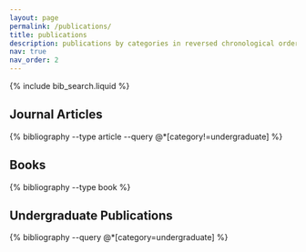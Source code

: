 ```yaml
---
layout: page
permalink: /publications/
title: publications
description: publications by categories in reversed chronological order. generated by jekyll-scholar.
nav: true
nav_order: 2
---
```


<!-- _pages/publications.md -->

<!-- Bibsearch Feature -->

<!-- _pages/publications.md -->

<!-- Bibsearch Feature -->

{% include bib_search.liquid %}

<h2 class="mt-4">Journal Articles</h2>
<div class="publications">
{% bibliography --type article --query @*[category!=undergraduate] %}
</div>

<h2 class="mt-4">Books</h2>
<div class="publications">
{% bibliography --type book %}
</div>

<h2 class="mt-4">Undergraduate Publications</h2>
<div class="publications">
{% bibliography --query @*[category=undergraduate] %}
</div>
